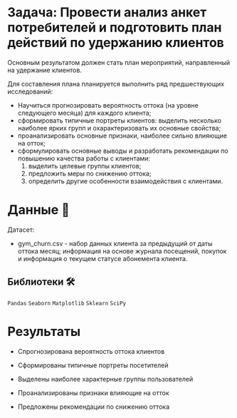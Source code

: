 # **Задача:** Провести анализ анкет потребителей и подготовить план действий по удержанию клиентов

Основным результатом должен стать план мероприятий, направленный на удержание клиентов.

Для составления плана планируется выполнить ряд предшествующих исследований:

* Научиться прогнозировать вероятность оттока (на уровне следующего месяца) для каждого клиента;
* сформировать типичные портреты клиентов: выделить несколько наиболее ярких групп и охарактеризовать их основные свойства;
* проанализировать основные признаки, наиболее сильно влияющие на отток;
* сформулировать основные выводы и разработать рекомендации по повышению качества работы с клиентами:
  1) выделить целевые группы клиентов;
  2) предложить меры по снижению оттока;
  3) определить другие особенности взаимодействия с клиентами.

# Данные 📁

Датасет:

* gym_churn.csv - набор данных клиента за предыдущий от даты оттока месяц; информация на основе журнала посещений, покупок и информация о текущем статусе абонемента клиента.

## Библиотеки 🛠️

`Pandas` `Seaborn` `Matplotlib` `Sklearn` `SciPy`

# Результаты

+ Спрогнозирована вероятность оттока клиентов

+ Сформированы типичные портреты посетителей

+ Выделены наиболее характерные группы пользователей

+ Проанализированы признаки влияющие на отток

+ Предложены рекомендации по снижению оттока


<br>
